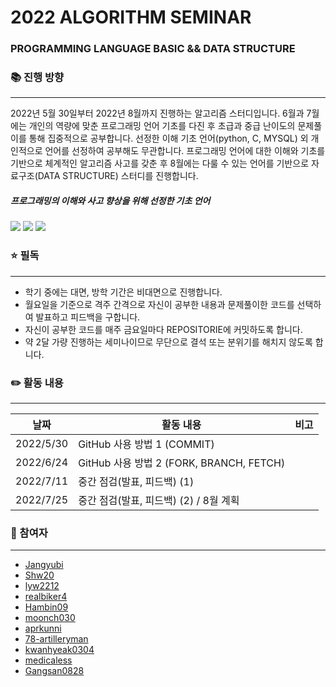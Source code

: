 # 2022 ALGORITHM SEMINAR
### PROGRAMMING LANGUAGE BASIC && DATA STRUCTURE   



### 📚 진행 방향
---------------------------------------
 2022년 5월 30일부터 2022년 8월까지 진행하는 알고리즘 스터디입니다. 6월과 7월에는 개인의 역량에 맞춘 프로그래밍 언어 기초를 다진 후 초급과 중급 난이도의 문제풀이를 통해 집중적으로 공부합니다. 선정한 이해 기초 언어(python, C, MYSQL) 외 개인적으로 언어를 선정하여 공부해도 무관합니다. 프로그래밍 언어에 대한 이해와 기초를 기반으로 체계적인 알고리즘 사고를 갖춘 후  8월에는 다룰 수 있는 언어를 기반으로 자료구조(DATA STRUCTURE) 스터디를 진행합니다.      



##### 프로그래밍의 이해와 사고 향상을 위해 선정한 기초 언어
<img src="https://img.shields.io/badge/Python-3776AB?style=for-the-badge&logo=Python&logoColor=white"> <img src="https://img.shields.io/badge/C-A8B9CC?style=for-the-badge&logo=C&logoColor=white"> <img src="https://img.shields.io/badge/MYSQL-4479A1?style=for-the-badge&logo=MYSQL&logoColor=white">   



### ⭐ 필독
-----------------------
- 학기 중에는 대면, 방학 기간은 비대면으로 진행합니다.
- 월요일을 기준으로 격주 간격으로 자신이 공부한 내용과 문제풀이한 코드를 선택하여 발표하고 피드백을 구합니다.
- 자신이 공부한 코드를 매주 금요일마다 REPOSITORIE에 커밋하도록 합니다.
- 약 2달 가량 진행하는 세미나이므로 무단으로 결석 또는 분위기를 해치지 않도록 합니다.



### ✏️ 활동 내용
---------------------

**날짜** | **활동 내용** | **비고**
---| ---| ---|
2022/5/30 | GitHub 사용 방법 1 (COMMIT)
2022/6/24 | GitHub 사용 방법 2 (FORK, BRANCH, FETCH)
2022/7/11 | 중간 점검(발표, 피드백) (1)
2022/7/25 | 중간 점검(발표, 피드백) (2) / 8월 계획


### 👫 참여자
---------------------
- [Jangyubi](https://github.com/Jangyubi)
- [Shw20](https://github.com/Shw20)
- [lyw2212](https://github.com/lyw2212 )
- [realbiker4](https://github.com/realbiker4)
- [Hambin09](https://github.com/realbiker4)
- [moonch030](https://github.com/moonch030)
- [aprkunni](https://github.com/aprkunni)
- [78-artilleryman](https://github.com/78-artilleryman)
- [kwanhyeak0304](https://github.com/kwanhyeak0304)
- [medicaless](https://github.com/medicaless)
- [Gangsan0828](https://github.com/Gangsan0828)



